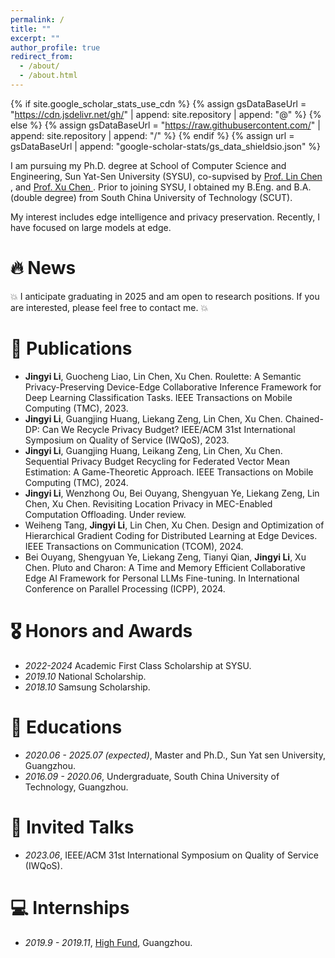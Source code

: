 ```yaml
---
permalink: /
title: ""
excerpt: ""
author_profile: true
redirect_from: 
  - /about/
  - /about.html
---
```


{% if site.google_scholar_stats_use_cdn %}
{% assign gsDataBaseUrl = "https://cdn.jsdelivr.net/gh/" | append: site.repository | append: "@" %}
{% else %}
{% assign gsDataBaseUrl = "https://raw.githubusercontent.com/" | append: site.repository | append: "/" %}
{% endif %}
{% assign url = gsDataBaseUrl | append: "google-scholar-stats/gs_data_shieldsio.json" %}

<span class='anchor' id='about-me'></span>

I am pursuing my Ph.D. degree at School of Computer Science and Engineering, Sun Yat-Sen University (SYSU), co-supvised by <a href='https://chen-website.github.io/'> Prof. Lin Chen </a>, and <a href='https://sites.google.com/view/xcsysu/home?pli=1'> Prof. Xu Chen </a>. Prior to joining SYSU, I obtained my B.Eng. and B.A. (double degree) from South China University of Technology (SCUT).

My interest includes edge intelligence and privacy preservation. Recently, I have focused on large models at edge. 


# 🔥 News
💥 I anticipate graduating in 2025 and am open to research positions. If you are interested, please feel free to contact me. 💥 
 
# 📝 Publications 
<!-- 
<div class='paper-box'><div class='paper-box-image'><div><div class="badge">CVPR 2016</div><img src='images/500x300.png' alt="sym" width="100%"></div></div>
<div class='paper-box-text' markdown="1">

[Deep Residual Learning for Image Recognition](https://openaccess.thecvf.com/content_cvpr_2016/papers/He_Deep_Residual_Learning_CVPR_2016_paper.pdf)

**Kaiming He**, Xiangyu Zhang, Shaoqing Ren, Jian Sun

[**Project**](https://scholar.google.com/citations?view_op=view_citation&hl=zh-CN&user=DhtAFkwAAAAJ&citation_for_view=DhtAFkwAAAAJ:ALROH1vI_8AC) <strong><span class='show_paper_citations' data='DhtAFkwAAAAJ:ALROH1vI_8AC'></span></strong>
- Lorem ipsum dolor sit amet, consectetur adipiscing elit. Vivamus ornare aliquet ipsum, ac tempus justo dapibus sit amet. 
</div>
</div>
 -->
 
<!-- 
- [Lorem ipsum dolor sit amet, consectetur adipiscing elit. Vivamus ornare aliquet ipsum, ac tempus justo dapibus sit amet](https://github.com), A, B, C, **CVPR 2020** -->
- **Jingyi Li**, Guocheng Liao, Lin Chen, Xu Chen. Roulette: A Semantic Privacy-Preserving Device-Edge Collaborative Inference Framework for Deep Learning Classification Tasks. IEEE Transactions on Mobile Computing (TMC), 2023.
- **Jingyi Li**, Guangjing Huang, Liekang Zeng, Lin Chen, Xu Chen. Chained-DP: Can We Recycle Privacy Budget? IEEE/ACM 31st International Symposium on Quality of Service (IWQoS), 2023.
- **Jingyi Li**, Guangjing Huang, Leikang Zeng, Lin Chen, Xu Chen. Sequential Privacy Budget Recycling for Federated Vector Mean Estimation: A Game-Theoretic Approach.  IEEE Transactions on Mobile Computing (TMC), 2024.
- **Jingyi Li**, Wenzhong Ou, Bei Ouyang, Shengyuan Ye, Liekang Zeng, Lin Chen, Xu Chen. Revisiting Location Privacy in MEC-Enabled Computation Offloading. Under review.
- Weiheng Tang, **Jingyi Li**, Lin Chen, Xu Chen. Design and Optimization of Hierarchical Gradient Coding for Distributed Learning at Edge Devices. IEEE Transactions on Communication (TCOM), 2024.
- Bei Ouyang, Shengyuan Ye, Liekang Zeng, Tianyi Qian, **Jingyi Li**, Xu Chen. Pluto and Charon: A Time and Memory Efficient Collaborative Edge AI Framework for Personal LLMs Fine-tuning. In International Conference on Parallel Processing (ICPP), 2024.

# 🎖 Honors and Awards
- *2022-2024* Academic First Class Scholarship at SYSU.
- *2019.10* National Scholarship. 
- *2018.10* Samsung Scholarship. 

# 📖 Educations
- *2020.06 - 2025.07 (expected)*, Master and Ph.D., Sun Yat sen University, Guangzhou.
- *2016.09 - 2020.06*, Undergraduate, South China University of Technology, Guangzhou. 

# 💬 Invited Talks
- *2023.06*, IEEE/ACM 31st International Symposium on Quality of Service (IWQoS).

# 💻 Internships
- *2019.9 - 2019.11*, [High Fund](http://www.highfund.com.cn/), Guangzhou.
